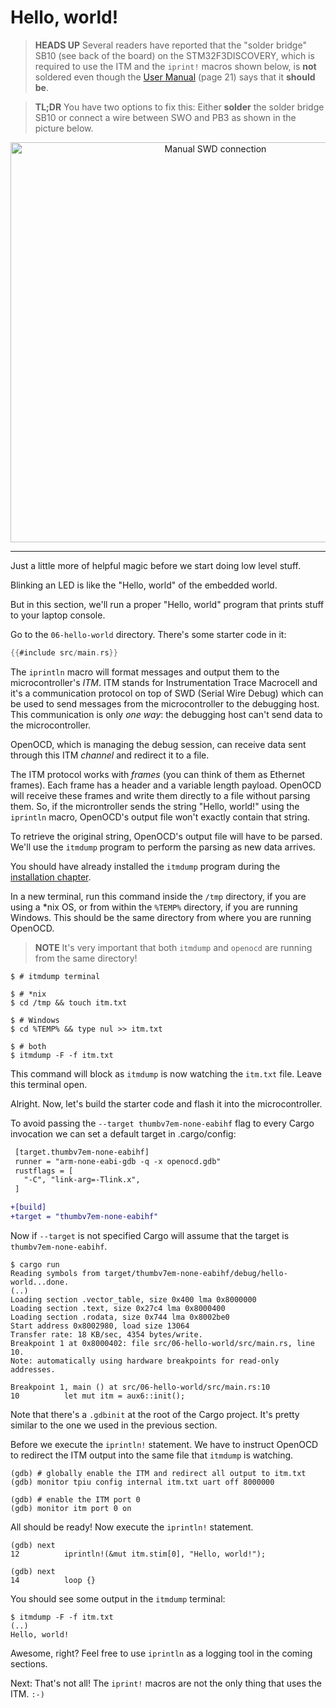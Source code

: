 # Hello, world!

> **HEADS UP** Several readers have reported that the "solder bridge" SB10 (see back of the board)
> on the STM32F3DISCOVERY, which is required to use the ITM and the `iprint!` macros shown below, is
> **not** soldered even though the [User Manual][] (page 21) says that it **should be**.

> **TL;DR** You have two options to fix this: Either **solder** the solder bridge SB10 or connect a
> wire between SWO and PB3 as shown in the picture below.

[User Manual]: http://www.st.com/resource/en/user_manual/dm00063382.pdf

<p align="center">
<img height=640 title="Manual SWD connection" src="/assets/f3-swd.png">
</p>

---

Just a little more of helpful magic before we start doing low level stuff.

Blinking an LED is like the "Hello, world" of the embedded world.

But in this section, we'll run a proper "Hello, world" program that prints stuff to your laptop
console.

Go to the `06-hello-world` directory. There's some starter code in it:

``` rust
{{#include src/main.rs}}
```

The `iprintln` macro will format messages and output them to the microcontroller's *ITM*. ITM stands
for Instrumentation Trace Macrocell and it's a communication protocol on top of SWD (Serial Wire
Debug) which can be used to send messages from the microcontroller to the debugging host. This
communication is only *one way*: the debugging host can't send data to the microcontroller.

OpenOCD, which is managing the debug session, can receive data sent through this ITM *channel* and
redirect it to a file.

The ITM protocol works with *frames* (you can think of them as Ethernet frames). Each frame has a
header and a variable length payload. OpenOCD will receive these frames and write them directly to a
file without parsing them. So, if the microntroller sends the string "Hello, world!" using the
`iprintln` macro, OpenOCD's output file won't exactly contain that string.

To retrieve the original string, OpenOCD's output file will have to be parsed. We'll use the
`itmdump` program to perform the parsing as new data arrives.

You should have already installed the `itmdump` program during the [installation chapter].

[installation chapter]: /03-setup/README.html#itmdump

In a new terminal, run this command inside the `/tmp` directory, if you are using a *nix OS, or from
within the `%TEMP%` directory, if you are running Windows. This should be the same directory from
where you are running OpenOCD.

> **NOTE** It's very important that both `itmdump` and `openocd` are running
from the same directory!

``` console
$ # itmdump terminal

$ # *nix
$ cd /tmp && touch itm.txt

$ # Windows
$ cd %TEMP% && type nul >> itm.txt

$ # both
$ itmdump -F -f itm.txt
```

This command will block as `itmdump` is now watching the `itm.txt` file. Leave this terminal open.

Alright. Now, let's build the starter code and flash it into the microcontroller.

To avoid passing the `--target thumbv7em-none-eabihf` flag to every Cargo invocation we can set a
default target in .cargo/config:

``` diff
 [target.thumbv7em-none-eabihf]
 runner = "arm-none-eabi-gdb -q -x openocd.gdb"
 rustflags = [
   "-C", "link-arg=-Tlink.x",
 ]

+[build]
+target = "thumbv7em-none-eabihf"
```

Now if `--target` is not specified Cargo will assume that the target is `thumbv7em-none-eabihf`.

``` console
$ cargo run
Reading symbols from target/thumbv7em-none-eabihf/debug/hello-world...done.
(..)
Loading section .vector_table, size 0x400 lma 0x8000000
Loading section .text, size 0x27c4 lma 0x8000400
Loading section .rodata, size 0x744 lma 0x8002be0
Start address 0x8002980, load size 13064
Transfer rate: 18 KB/sec, 4354 bytes/write.
Breakpoint 1 at 0x8000402: file src/06-hello-world/src/main.rs, line 10.
Note: automatically using hardware breakpoints for read-only addresses.

Breakpoint 1, main () at src/06-hello-world/src/main.rs:10
10          let mut itm = aux6::init();
```

Note that there's a `.gdbinit` at the root of the Cargo project. It's pretty similar to the one we
used in the previous section.

Before we execute the `iprintln!` statement. We have to instruct OpenOCD to redirect the ITM output
into the same file that `itmdump` is watching.

```
(gdb) # globally enable the ITM and redirect all output to itm.txt
(gdb) monitor tpiu config internal itm.txt uart off 8000000

(gdb) # enable the ITM port 0
(gdb) monitor itm port 0 on
```

All should be ready! Now execute the `iprintln!` statement.

```
(gdb) next
12          iprintln!(&mut itm.stim[0], "Hello, world!");

(gdb) next
14          loop {}
```

You should see some output in the `itmdump` terminal:

``` console
$ itmdump -F -f itm.txt
(..)
Hello, world!
```

Awesome, right? Feel free to use `iprintln` as a logging tool in the coming sections.

Next: That's not all! The `iprint!` macros are not the only thing that uses the ITM. `:-)`
